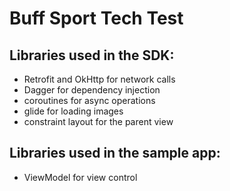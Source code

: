 # Buff Sport Tech Test

## Libraries used in the SDK:

- Retrofit and OkHttp for network calls
- Dagger for dependency injection
- coroutines for async operations
- glide for loading images
- constraint layout for the parent view

## Libraries used in the sample app:

- ViewModel for view control

